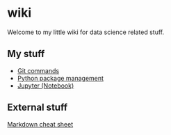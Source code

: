 # wiki

Welcome to my little wiki for data science related stuff.

## My stuff

* [Git commands](/pages/git.md)
* [Python package management](/pages/py-packages.md)
* [Jupyter (Notebook)](/pages/jupyter.md)

## External stuff

[Markdown cheat sheet](https://github.com/adam-p/markdown-here/wiki/Markdown-Cheatsheet)

